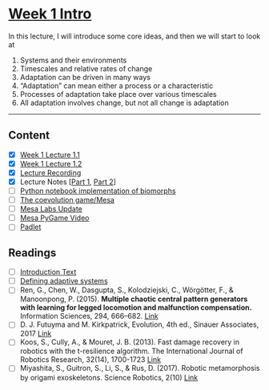 # [Week 1 Intro](https://canvas.sussex.ac.uk/courses/31028/pages/week-1-introduction-to-adaptive-systems-2?module_item_id=1492368)

In this lecture, I will introduce some core ideas, and then we will start to look at
1. Systems and their environments
2. Timescales and relative rates of change
3. Adaptation can be driven in many ways
4. “Adaptation” can mean either a process or a characteristic
5. Processes of adaptation take place over various timescales
6. All adaptation involves change, but not all change is adaptation

---

## Content
- [x] [Week 1 Lecture 1.1](https://github.com/LukeBirkett/study-planner/blob/main/825G5_Adaptive_Systems/week_1/lecture_1.1_AS2025_introduction_to_the_module.pdf)
- [x] [Week 1 Lecture 1.2](https://github.com/LukeBirkett/study-planner/blob/main/825G5_Adaptive_Systems/week_1/lecture_1.2_AS2025_introduction_to_AS.pdf)
- [x] [Lecture Recording](https://sussex.cloud.panopto.eu/Panopto/Pages/Viewer.aspx?id=13372648-4184-44f1-ace1-b27400e7a7bf)
- [x] Lecture Notes [[Part 1](https://github.com/LukeBirkett/study-planner/blob/main/825G5_Adaptive_Systems/week_1/AS_W1_Notes.pdf), [Part 2](https://github.com/LukeBirkett/study-planner/blob/main/825G5_Adaptive_Systems/week_1/AS_W1_P2.pdf)]
- [ ] [Python notebook implementation of biomorphs](https://github.com/LukeBirkett/study-planner/blob/main/825G5_Adaptive_Systems/week_1/biomorphs.zip)
- [ ] [The coevolution game/Mesa](https://canvas.sussex.ac.uk/courses/31028/pages/the-coevolution-game?module_item_id=1492613)
- [ ] [Mesa Labs Update](https://canvas.sussex.ac.uk/courses/31028/pages/main-labs-page?module_item_id=1496975)
- [ ] [Mesa PyGame Video](https://sussex.cloud.panopto.eu/Panopto/Pages/Viewer.aspx?id=934ca0eb-2901-4c54-8e72-b289007fa5e5)
- [ ] [Padlet](https://uofsussex.padlet.org/cajohnson32/a-space-for-comments-and-questions-re-lecture-1-yrtjs0ty9pwcs2p0)

## Readings
- [ ] [Introduction Text](https://github.com/LukeBirkett/study-planner/blob/main/825G5_Adaptive_Systems/week_1/introduction_text.md)
- [ ] [Defining adaptive systems](https://canvas.sussex.ac.uk/courses/31028/pages/defining-adaptive-systems?wrap=1)
- [ ] Ren, G., Chen, W., Dasgupta, S., Kolodziejski, C., Wörgötter, F., & Manoonpong, P. (2015). **Multiple chaotic central pattern generators with learning for legged locomotion and malfunction compensation.** Information Sciences, 294, 666–682. [Link](https://canvas.sussex.ac.uk/courses/31028/files/5540054?wrap=1)
- [ ] D. J. Futuyma and M. Kirkpatrick, Evolution, 4th ed., Sinauer Associates, 2017 [Link]()
- [ ] Koos, S., Cully, A., & Mouret, J. B. (2013). Fast damage recovery in robotics with the t-resilience algorithm. The International Journal of Robotics Research, 32(14), 1700-1723 [Link](https://journals-sagepub-com.sussex.idm.oclc.org/doi/pdf/10.1177/0278364913499192)
- [ ] Miyashita, S., Guitron, S., Li, S., & Rus, D. (2017). Robotic metamorphosis by origami exoskeletons. Science Robotics, 2(10) [Link](https://www.science.org/doi/epdf/10.1126/scirobotics.aao4369)
